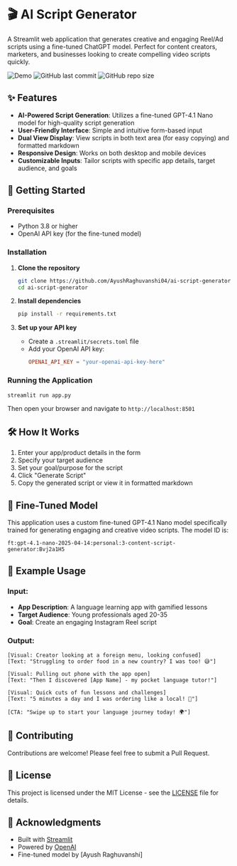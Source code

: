 # 🎬 AI Script Generator 

A Streamlit web application that generates creative and engaging Reel/Ad scripts using a fine-tuned ChatGPT model. Perfect for content creators, marketers, and businesses looking to create compelling video scripts quickly.

![Demo](https://img.shields.io/badge/Demo-Live-brightgreen)
![GitHub last commit](https://img.shields.io/github/last-commit/AyushRaghuvanshi04/ai-script-generator)
![GitHub repo size](https://img.shields.io/github/repo-size/AyushRaghuvanshi04/ai-script-generator)

## ✨ Features

- **AI-Powered Script Generation**: Utilizes a fine-tuned GPT-4.1 Nano model for high-quality script generation 
- **User-Friendly Interface**: Simple and intuitive form-based input 
- **Dual View Display**: View scripts in both text area (for easy copying) and formatted markdown
- **Responsive Design**: Works on both desktop and mobile devices
- **Customizable Inputs**: Tailor scripts with specific app details, target audience, and goals

## 🚀 Getting Started 

### Prerequisites

- Python 3.8 or higher
- OpenAI API key (for the fine-tuned model)

### Installation

1. **Clone the repository**
   ```bash
   git clone https://github.com/AyushRaghuvanshi04/ai-script-generator.git
   cd ai-script-generator
   ```

2. **Install dependencies**
   ```bash
   pip install -r requirements.txt
   ```

3. **Set up your API key**
   - Create a `.streamlit/secrets.toml` file
   - Add your OpenAI API key:
     ```toml
     OPENAI_API_KEY = "your-openai-api-key-here"
     ```

### Running the Application

```bash
streamlit run app.py
```

Then open your browser and navigate to `http://localhost:8501`

## 🛠️ How It Works

1. Enter your app/product details in the form
2. Specify your target audience
3. Set your goal/purpose for the script
4. Click "Generate Script"
5. Copy the generated script or view it in formatted markdown

## 🧠 Fine-Tuned Model

This application uses a custom fine-tuned GPT-4.1 Nano model specifically trained for generating engaging and creative video scripts. The model ID is:

```
ft:gpt-4.1-nano-2025-04-14:personal:3-content-script-generator:Bvj2a1H5
```

## 📝 Example Usage

### Input:
- **App Description**: A language learning app with gamified lessons
- **Target Audience**: Young professionals aged 20-35
- **Goal**: Create an engaging Instagram Reel script

### Output:
```
[Visual: Creator looking at a foreign menu, looking confused]
[Text: "Struggling to order food in a new country? I was too! 😅"]

[Visual: Pulling out phone with the app open]
[Text: "Then I discovered [App Name] - my pocket language tutor!"]

[Visual: Quick cuts of fun lessons and challenges]
[Text: "5 minutes a day and I was ordering like a local! 🎉"]

[CTA: "Swipe up to start your language journey today! 🌍"]
```

## 🤝 Contributing

Contributions are welcome! Please feel free to submit a Pull Request.

## 📄 License

This project is licensed under the MIT License - see the [LICENSE](LICENSE) file for details.

## 🙏 Acknowledgments

- Built with [Streamlit](https://streamlit.io/)
- Powered by [OpenAI](https://openai.com/)
- Fine-tuned model by [Ayush Raghuvanshi]
